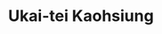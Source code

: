 ---
title: "Ukai-tei Kaohsiung"
description: "Ukai-tei Kaohsiung"
layout: shop
keywords:
  - 美食競賽
  - 台灣美食
  - 美食精選
datePublished: "2025-06-30"
dateModified: "2025-07-07"
city: "高雄市"
district: "前鎮區"
address: "高雄市前鎮區中山二路199號3樓"
phone: "079730122"
geo: "22.61064694982192, 120.30552665715516"
google_map: "https://maps.app.goo.gl/aptTf3VLPcRXgtbz8"
footinder: "https://footinder.com.tw/%E9%AB%98%E9%9B%84%E5%B8%82%E5%89%8D%E9%8E%AE%E5%8D%80/168893/"
official: "https://www.silks-club.com/zh-tw/restaurants/8/7"
award:
  - name: "500盤"
    year: "2024"
    entries:
      - dishes:
          - "昆布鹽焗鮑魚"
          - "鹽蒸白蘆筍"

---